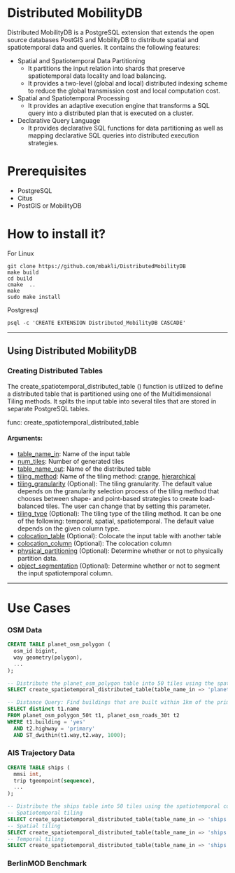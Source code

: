 # Distributed MobilityDB
Distributed MobilityDB is a PostgreSQL extension that extends the open source databases PostGIS and MobilityDB to distribute spatial and spatiotemporal data and queries. It contains the following features:
* Spatial and Spatiotemporal Data Partitioning
  * It partitions the input relation into shards that preserve spatiotemporal data locality and load balancing.
  * It provides a two-level (global and local) distributed indexing scheme to reduce the global transmission cost and local computation cost.
* Spatial and Spatiotemporal Processing
  * It provides an adaptive execution engine that transforms a SQL query into a distributed plan that is executed on a cluster.
* Declarative Query Language
  * It provides declarative SQL functions for data partitioning as well as mapping declarative SQL queries into distributed execution strategies.

# Prerequisites
- PostgreSQL
- Citus
- PostGIS or MobilityDB

# How to install it?
For Linux

	git clone https://github.com/mbakli/DistributedMobilityDB
    make build
	cd build
	cmake  ..
	make
	sudo make install

Postgresql

	psql -c 'CREATE EXTENSION Distributed_MobilityDB CASCADE'

-----------------------------------------------------------------------------------------------------------------------
## Using Distributed MobilityDB

### Creating Distributed Tables

The create_spatiotemporal_distributed_table () function is utilized to define a distributed table that is partitioned using one of the Multidimensional Tiling methods. It splits the input table into several tiles that are stored in separate PostgreSQL tables.

func: create_spatiotemporal_distributed_table
#### Arguments:
- <ins>table_name_in</ins>: Name of the input table
- <ins>num_tiles</ins>: Number of generated tiles
- <ins>table_name_out</ins>: Name of the distributed table
- <ins>tiling_method</ins>: Name of the tiling method: <ins>crange</ins>, <ins>hierarchical</ins>
- <ins>tiling_granularity</ins> (Optional): The tiling granularity. The default value depends on the granularity selection process of the tiling method that chooses between shape- and point-based strategies to create load-balanced tiles. The user can change that by setting this parameter.
- <ins>tiling_type</ins> (Optional): The tiling type of the tiling method. It can be one of the following: temporal, spatial, spatiotemporal. The default value depends on the given column type.
- <ins>colocation_table</ins> (Optional): Colocate the input table with another table
- <ins>colocation_column</ins> (Optional): The colocation column
- <ins>physical_partitioning</ins> (Optional): Determine whether or not to physically partition data.
- <ins>object_segmentation</ins> (Optional): Determine whether or not to segment the input spatiotemporal column.
-----------------------------------------------------------------------------------------------------------------------
# Use Cases

### OSM Data
```sql
CREATE TABLE planet_osm_polygon (
  osm_id bigint,
  way geometry(polygon),
  ...
);

-- Distribute the planet_osm_polygon table into 50 tiles using the spatial column: geometry(polygon)
SELECT create_spatiotemporal_distributed_table(table_name_in => 'planet_osm_polygon', num_tiles =>50, table_name_out=>'planet_osm_polygon_50t', partitioning_method => 'crange');

-- Distance Query: Find buildings that are built within 1km of the primary highways.
SELECT distinct t1.name
FROM planet_osm_polygon_50t t1, planet_osm_roads_30t t2
WHERE t1.building = 'yes'
  AND t2.highway = 'primary'
  AND ST_dwithin(t1.way,t2.way, 1000);
```
### AIS Trajectory Data

```sql
CREATE TABLE ships (
  mmsi int,
  trip tgeompoint(sequence),
  ...
);

-- Distribute the ships table into 50 tiles using the spatiotemporal column: tgeompoint(sequence)
-- Spatiotemporal tiling
SELECT create_spatiotemporal_distributed_table(table_name_in => 'ships', num_tiles =>50, table_name_out=>'ships_50t', partitioning_method => 'crange', partitioning_type =>'spatiotemporal');
-- Spatial tiling
SELECT create_spatiotemporal_distributed_table(table_name_in => 'ships', num_tiles =>50, table_name_out=>'ships_50t', partitioning_method => 'crange', partitioning_type =>'spatial');
-- Temporal tiling
SELECT create_spatiotemporal_distributed_table(table_name_in => 'ships', num_tiles =>50, table_name_out=>'ships_50t', partitioning_method => 'crange', partitioning_type =>'temporal');
```
### BerlinMOD Benchmark
